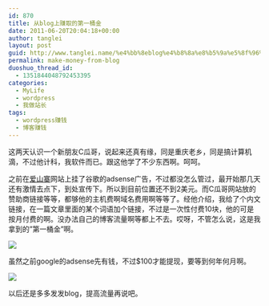 ```yaml
---
id: 870
title: 从blog上赚取的第一桶金
date: 2011-06-20T20:04:18+00:00
author: tanglei
layout: post
guid: http://www.tanglei.name/%e4%bb%8eblog%e4%b8%8a%e8%b5%9a%e5%8f%96%e7%9a%84%e7%ac%ac%e4%b8%80%e6%a1%b6%e9%87%91/
permalink: make-money-from-blog
duoshuo_thread_id:
  - 1351844048792453395
categories:
  - MyLife
  - wordpress
  - 我做站长
tags:
  - wordpress赚钱
  - 博客赚钱
---
```

这两天认识一个新朋友C瓜哥，说起来还真有缘，同是重庆老乡，同是搞计算机滴，不过他计科，我软件而已。跟这他学了不少东西啊。呵呵。

之前在[爱山寨](http://www.i3zhai.com)网站上挂了谷歌的adsense广告，不过都没怎么管过，最开始那几天还有激情去点下，到处宣传下。所以到目前位置还不到2美元。而C瓜哥网站放的赞助商链接等等，都够他的主机费啊域名费用啊等等了。经他介绍，我给了个内文链接，在一篇文章里面的某个词语加个链接，不过是一次性付费10块，他的可是按月付费的啊。没办法自己的博客流量啊等都上不去。哎呀，不管怎么说，这是我拿到的&#8221;第一桶金&#8221;啊。

![](http://www.tanglei.name/wp-content/uploads/2011/06/062011_1203_blog1.png)

虽然之前google的adsense先有钱，不过$100才能提现，要等到何年何月啊。

![](http://www.tanglei.name/wp-content/uploads/2011/06/062011_1203_blog2.jpg)

以后还是多多发发blog，提高流量再说吧。
